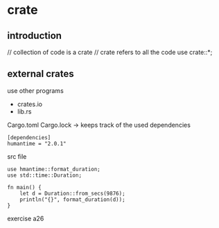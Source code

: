 # crate

## introduction

// collection of code is a crate
// crate refers to all the code
use crate::*;

## external crates

use other programs 

- crates.io
- lib.rs

Cargo.toml
Cargo.lock -> keeps track of the used dependencies

```
[dependencies]
humantime = "2.0.1"
```

src file

```
use hmantime::format_duration;
use std::time::Duration;

fn main() {
    let d = Duration::from_secs(9876);
    println("{}", format_duration(d));
}
```

exercise a26